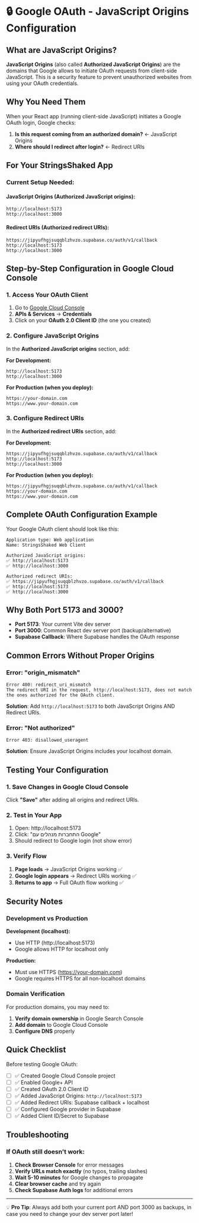 # 🔒 Google OAuth - JavaScript Origins Configuration

## What are JavaScript Origins?

**JavaScript Origins** (also called **Authorized JavaScript Origins**) are the domains that Google allows to initiate OAuth requests from client-side JavaScript. This is a security feature to prevent unauthorized websites from using your OAuth credentials.

## Why You Need Them

When your React app (running client-side JavaScript) initiates a Google OAuth login, Google checks:
1. **Is this request coming from an authorized domain?** ← JavaScript Origins
2. **Where should I redirect after login?** ← Redirect URIs

## For Your StringsShaked App

### Current Setup Needed:

#### **JavaScript Origins (Authorized JavaScript origins):**
```
http://localhost:5173
http://localhost:3000
```

#### **Redirect URIs (Authorized redirect URIs):**
```
https://jipyufhgjsuqqblzhvzo.supabase.co/auth/v1/callback
http://localhost:5173
http://localhost:3000
```

## Step-by-Step Configuration in Google Cloud Console

### 1. Access Your OAuth Client
1. Go to [Google Cloud Console](https://console.cloud.google.com)
2. **APIs & Services** → **Credentials**
3. Click on your **OAuth 2.0 Client ID** (the one you created)

### 2. Configure JavaScript Origins
In the **Authorized JavaScript origins** section, add:

**For Development:**
```
http://localhost:5173
http://localhost:3000
```

**For Production (when you deploy):**
```
https://your-domain.com
https://www.your-domain.com
```

### 3. Configure Redirect URIs
In the **Authorized redirect URIs** section, add:

**For Development:**
```
https://jipyufhgjsuqqblzhvzo.supabase.co/auth/v1/callback
http://localhost:5173
http://localhost:3000
```

**For Production (when you deploy):**
```
https://jipyufhgjsuqqblzhvzo.supabase.co/auth/v1/callback
https://your-domain.com
https://www.your-domain.com
```

## Complete OAuth Configuration Example

Your Google OAuth client should look like this:

```
Application type: Web application
Name: StringsShaked Web Client

Authorized JavaScript origins:
✅ http://localhost:5173
✅ http://localhost:3000

Authorized redirect URIs:
✅ https://jipyufhgjsuqqblzhvzo.supabase.co/auth/v1/callback
✅ http://localhost:5173
✅ http://localhost:3000
```

## Why Both Port 5173 and 3000?

- **Port 5173**: Your current Vite dev server
- **Port 3000**: Common React dev server port (backup/alternative)
- **Supabase Callback**: Where Supabase handles the OAuth response

## Common Errors Without Proper Origins

### Error: "origin_mismatch"
```
Error 400: redirect_uri_mismatch
The redirect URI in the request, http://localhost:5173, does not match the ones authorized for the OAuth client.
```

**Solution**: Add `http://localhost:5173` to both JavaScript Origins AND Redirect URIs.

### Error: "Not authorized"
```
Error 403: disallowed_useragent
```

**Solution**: Ensure JavaScript Origins includes your localhost domain.

## Testing Your Configuration

### 1. Save Changes in Google Cloud Console
Click **"Save"** after adding all origins and redirect URIs.

### 2. Test in Your App
1. Open: http://localhost:5173
2. Click: "התחברות מנהלים עם Google"
3. Should redirect to Google login (not show error)

### 3. Verify Flow
1. **Page loads** → JavaScript Origins working ✅
2. **Google login appears** → Redirect URIs working ✅
3. **Returns to app** → Full OAuth flow working ✅

## Security Notes

### Development vs Production

**Development (localhost):**
- Use HTTP (http://localhost:5173)
- Google allows HTTP for localhost only

**Production:**
- Must use HTTPS (https://your-domain.com)
- Google requires HTTPS for all non-localhost domains

### Domain Verification

For production domains, you may need to:
1. **Verify domain ownership** in Google Search Console
2. **Add domain** to Google Cloud Console
3. **Configure DNS** properly

## Quick Checklist

Before testing Google OAuth:

- [ ] ✅ Created Google Cloud Console project
- [ ] ✅ Enabled Google+ API
- [ ] ✅ Created OAuth 2.0 Client ID
- [ ] ✅ Added JavaScript Origins: `http://localhost:5173`
- [ ] ✅ Added Redirect URIs: Supabase callback + localhost
- [ ] ✅ Configured Google provider in Supabase
- [ ] ✅ Added Client ID/Secret to Supabase

## Troubleshooting

### If OAuth still doesn't work:

1. **Check Browser Console** for error messages
2. **Verify URLs match exactly** (no typos, trailing slashes)
3. **Wait 5-10 minutes** for Google changes to propagate
4. **Clear browser cache** and try again
5. **Check Supabase Auth logs** for additional errors

---

💡 **Pro Tip**: Always add both your current port AND port 3000 as backups, in case you need to change your dev server port later!
